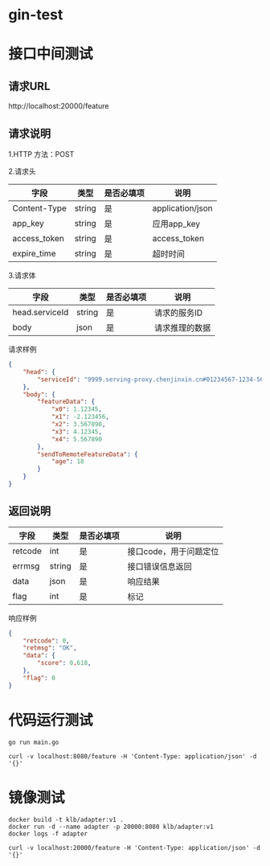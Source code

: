 # gin-test
# 接口中间测试
## 请求URL
http://localhost:20000/feature
## 请求说明

1.HTTP 方法：POST

2.请求头

| 字段         |  类型   |  是否必填项 | 说明            |
| -------      | ------ | --------- | --------------  |
| Content-Type | string | 是         | application/json|
| app_key      | string | 是         | 应用app_key      |
| access_token | string | 是         | access_token     |
| expire_time  | string | 是         | 超时时间           |

3.请求体

| 字段           | 类型   | 是否必填项 | 说明        |
| -------        | ------ | ---------- | ----------- |
| head.serviceId | string | 是         | 请求的服务ID  |
| body           | json   | 是         | 请求推理的数据 |

请求样例
```json
{
    "head": {
        "serviceId": "9999.serving-proxy.chenjinxin.cn#01234567-1234-5678-9abc-0123456789ab"
    },
    "body": {
        "featureData": {
            "x0": 1.12345,
            "x1": -2.123456,
            "x2": 3.567890,
            "x3": 4.12345,
            "x4": 5.567890
        },
        "sendToRemoteFeatureData": {
            "age": 18
        }
    }
}
```
## 返回说明

| 字段         | 类型   | 是否必填项 | 说明                   |
| ------------ | ------ | ---------- | ---------------------- |
| retcode      | int    | 是         | 接口code，用于问题定位 |
| errmsg       | string | 是         | 接口错误信息返回       |
| data         | json   | 是         | 响应结果              |
| flag         | int    | 是         | 标记              |

响应样例
```json
{
    "retcode": 0,
    "retmsg": "OK",
    "data": {
        "score": 0.618,
    },
    "flag": 0
}
```

# 代码运行测试
```
go run main.go
```
```
curl -v localhost:8080/feature -H 'Content-Type: application/json' -d '{}'
```
# 镜像测试
```
docker build -t klb/adapter:v1 .
docker run -d --name adapter -p 20000:8080 klb/adapter:v1
docker logs -f adapter
```
```
curl -v localhost:20000/feature -H 'Content-Type: application/json' -d '{}'
```